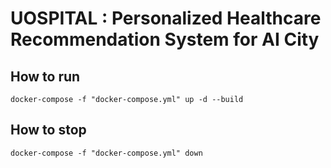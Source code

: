 # UOSPITAL : Personalized Healthcare Recommendation System for AI City

## How to run

```console
docker-compose -f "docker-compose.yml" up -d --build
```

## How to stop

```console
docker-compose -f "docker-compose.yml" down
```
